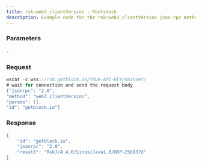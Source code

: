 ```yaml
---
title: rsk:web3_clientVersion - Rootstock
description: Example code for the rsk:web3_clientVersion json-rpc method. Сomplete guide on how to use rsk:web3_clientVersion json-rpc in GetBlock.io Web3 documentation.
---
```


### Parameters


\-

### Request

``` java
wscat -c wss://rsk.getblock.io/YOUR-API-KEY/mainnet/ 
# wait for connection and send the request body 
{"jsonrpc": "2.0",
"method": "web3_clientVersion",
"params": [],
"id": "getblock.io"}
```

###  Response

``` java
{
    "id": "getblock.io",
    "jsonrpc": "2.0",
    "result": "RskJ/4.4.0/Linux/Java1.8/HOP-25b937d"
}
```

